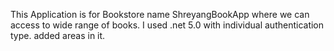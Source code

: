 ﻿This Application is for Bookstore name ShreyangBookApp where we can access to wide range of books. 
I used .net 5.0 with individual authentication type. added areas in it.